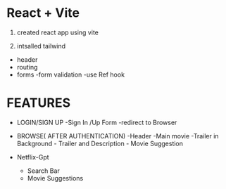 # React + Vite

1.  created react app using vite

2.  intsalled tailwind

- header
- routing
- forms
  -form validation
  -use Ref hook

# FEATURES

- LOGIN/SIGN UP
  -Sign In /Up Form
  -redirect to Browser

- BROWSE( AFTER AUTHENTICATION)
  -Header
  -Main movie
  -Trailer in Background - Trailer and Description - Movie Suggestion

- Netflix-Gpt
  - Search Bar
  - Movie Suggestions

